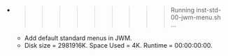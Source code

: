 * >>>>>>>>> Running inst-std-00-jwm-menu.sh ...
  * Add default standard menus in JWM.
  * Disk size = 2981916K. Space Used = 4K. Runtime = 00:00:00:00.
